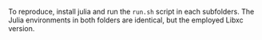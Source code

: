 To reproduce, install julia and run the `run.sh` script in each subfolders.
The Julia environments in both folders are identical, but the employed Libxc version.
